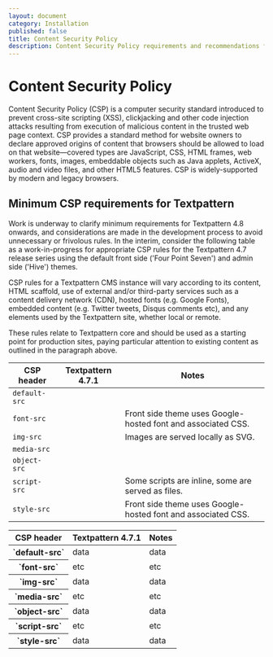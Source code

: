 ```yaml
---
layout: document
category: Installation
published: false
title: Content Security Policy
description: Content Security Policy requirements and recommendations for Textpattern CMS.
---
```


# Content Security Policy

Content Security Policy (CSP) is a computer security standard introduced to prevent cross-site scripting (XSS), clickjacking and other code injection attacks resulting from execution of malicious content in the trusted web page context. CSP provides a standard method for website owners to declare approved origins of content that browsers should be allowed to load on that website—covered types are JavaScript, CSS, HTML frames, web workers, fonts, images, embeddable objects such as Java applets, ActiveX, audio and video files, and other HTML5 features. CSP is widely-supported by modern and legacy browsers.

## Minimum CSP requirements for Textpattern

Work is underway to clarify minimum requirements for Textpattern 4.8 onwards, and considerations are made in the development process to avoid unnecessary or frivolous rules. In the interim, consider the following table as a work-in-progress for appropriate CSP rules for the Textpattern 4.7 release series using the default front side ('Four Point Seven') and admin side ('Hive') themes.

CSP rules for a Textpattern CMS instance will vary according to its content, HTML scaffold, use of external and/or third-party services such as a content delivery network (CDN), hosted fonts (e.g. Google Fonts), embedded content (e.g. Twitter tweets, Disqus comments etc), and any elements used by the Textpattern site, whether local or remote.

These rules relate to Textpattern core and should be used as a starting point for production sites, paying particular attention to existing content as outlined in the paragraph above.


| CSP header | Textpattern 4.7.1 | Notes |
|------------|-------------------|-------|
|`default-src`|||
|`font-src`|| Front side theme uses Google-hosted font and associated CSS. |
|`img-src`|| Images are served locally as SVG. |
|`media-src`|||
|`object-src`|||
|`script-src`|| Some scripts are inline, some are served as files. |
|`style-src`|| Front side theme uses Google-hosted font and associated CSS. |

<div class="tabular-data" itemscope itemtype="https://schema.org/Table">
    <table>
        <thead>
            <tr>
                <th scope="col">CSP header</th>
                <th scope="col">Textpattern 4.7.1</th>
                <th scope="col">Notes</th>
            </tr>
        </thead>
        <tbody>
            <tr>
                <th scope="row">`default-src`</th>
                <td>data</td>
                <td>data</td>
            </tr>
            <tr>
                <th scope="row">`font-src`</th>
                <td>etc</td>
                <td>etc</td>
            </tr>
            <tr>
                <th scope="row">`img-src`</th>
                <td>data</td>
                <td>data</td>
            </tr>
            <tr>
                <th scope="row">`media-src`</th>
                <td>etc</td>
                <td>etc</td>
            </tr>
            <tr>
                <th scope="row">`object-src`</th>
                <td>data</td>
                <td>data</td>
            </tr>
            <tr>
                <th scope="row">`script-src`</th>
                <td>etc</td>
                <td>etc</td>
            </tr>
            <tr>
                <th scope="row">`style-src`</th>
                <td>data</td>
                <td>data</td>
            </tr>
        </tbody>
    </table>
</div>
